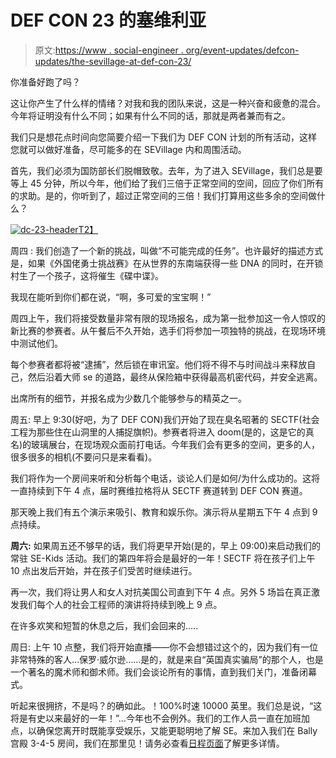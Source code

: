 # DEF CON 23 的塞维利亚

> 原文:[https://www . social-engineer . org/event-updates/defcon-updates/the-sevillage-at-def-con-23/](https://www.social-engineer.org/event-updates/defcon-updates/the-sevillage-at-def-con-23/)

你准备好跑了吗？

这让你产生了什么样的情绪？对我和我的团队来说，这是一种兴奋和疲惫的混合。今年将证明没有什么不同；如果有什么不同的话，那就是两者兼而有之。

我们只是想花点时间向您简要介绍一下我们为 DEF CON 计划的所有活动，这样您就可以做好准备，尽可能多的在 SEVillage 内和周围活动。

首先，我们必须为国防部长们脱帽致敬。去年，为了进入 SEVillage，我们总是要等上 45 分钟，所以今年，他们给了我们三倍于正常空间的空间，回应了你们所有的求助。是的，你听到了，超过正常空间的三倍！我们打算用这些多余的空间做什么？

[![dc-23-header](../Images/09f06ba7bb4e97edff997d234bb6d08d.png)T2】](https://www.social-engineer.org/social-engineering/the-sevillage-at-def-con-23/attachment/dc-23-header/)

周四 :
我们创造了一个新的挑战，叫做“不可能完成的任务”。也许最好的描述方式是，如果《外国佬勇士挑战赛》在从世界的东南端获得一些 DNA 的同时，在开锁村生了一个孩子，这将催生《碟中谍》。

我现在能听到你们都在说，“啊，多可爱的宝宝啊！”

周四上午，我们将接受数量非常有限的现场报名，成为第一批参加这一令人惊叹的新比赛的参赛者。从午餐后不久开始，选手们将参加一项独特的挑战，在现场环境中测试他们。

每个参赛者都将被“逮捕”，然后锁在审讯室。他们将不得不与时间战斗来释放自己，然后沿着大师 se 的道路，最终从保险箱中获得最高机密代码，并安全逃离。

出席所有的细节，并报名成为少数几个能够参与的精英之一。

周五:
早上 9:30(好吧，为了 DEF CON)我们开始了现在臭名昭著的 SECTF(社会工程为那些住在山洞里的人捕捉旗帜)。参赛者将进入 doom(是的，这是它的真名)的玻璃展台，在现场观众面前打电话。今年我们会有更多的空间，更多的人，很多很多的相机(不要问只是来看看)。

我们将作为一个房间来听和分析每个电话，谈论人们是如何/为什么成功的。这将一直持续到下午 4 点，届时赛维拉格将从 SECTF 赛道转到 DEF CON 赛道。

那天晚上我们有五个演示来吸引、教育和娱乐你。演示将从星期五下午 4 点到 9 点持续。

**周六:**
如果周五还不够早的话，我们将更早开始(是的，早上 09:00)来启动我们的常驻 SE-Kids 活动。我们的第四年将会是最好的一年！SECTF 将在孩子们上午 10 点出发后开始，并在孩子们受苦时继续进行。

再一次，我们将让男人和女人对抗美国公司直到下午 4 点。另外 5 场旨在真正激发我们每个人的社会工程师的演讲将持续到晚上 9 点。

在许多欢笑和短暂的休息之后，我们会回来的…..

周日:
上午 10 点整，我们将开始直播——你不会想错过这个的，因为我们有一位非常特殊的客人…保罗·威尔逊……是的，就是来自“英国真实骗局”的那个人，也是一个著名的魔术师和御术师。我们会谈论所有的事情，直到我们关门，准备闭幕式。

听起来很拥挤，不是吗？的确如此。！100%时速 10000 英里。我们总是说，“这将是有史以来最好的一年！”…今年也不会例外。我们的工作人员一直在加班加点，以确保您离开时既能享受娱乐，又能更聪明地了解 SE。来加入我们在 Bally 宫殿 3-4-5 房间，我们在那里见！请务必查看[日程页面](https://www.social-engineer.org/social-engineer-village/)了解更多详情。